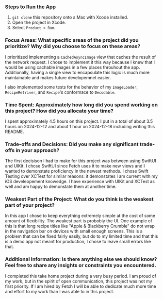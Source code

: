 ### Steps to Run the App

1. `git clone` this repository onto a Mac with Xcode installed.
2. Open the project in Xcode.
3. Select `Product > Run`.

### Focus Areas: What specific areas of the project did you prioritize? Why did you choose to focus on these areas?

I prioritized implementing a `CachedAsyncImage` view that caches the result of the network request. 
I chose to implement it this way because I knew that I would be using cachable images in a few places throuhout the app.
Additionally, having a single view to encapsulate this logic is much more maintainable and makes future developemnet easier.

I also implemented some tests for the behavior of my `ImageLoader`, `RecipeRetriver`, and `Recipe`'s conformace to `Decodable`.

### Time Spent: Approximately how long did you spend working on this project? How did you allocate your time?

I spent approximately 4.5 hours on this project.
I put in a total of about 3.5 hours on 2024-12-12 and about 1 hour on 2024-12-18 including writing this README.

### Trade-offs and Decisions: Did you make any significant trade-offs in your approach?

The first decisison I had to make for this project was between using SwiftUI and UIKit.
I chose SwiftUI since Fetch uses it to make new views and I wanted to demonstate proficiency in the newest methods.
I chose Swift Testing over XCTest for similar reasons: it demonstates I am current with my iOS develeopement knowedge.
I have experience with UIKit and XCTest as well and am happy to demonstate them at another time.

### Weakest Part of the Project: What do you think is the weakest part of your project?

In this app I chose to keep everything extremely simple at the cost of some amount of flexibility.
The weakest part is probobly the UI.
One example of this is that long recipe titles like "Apple & Blackberry Crumble" do not wrap in the navigation bar on devices with small enough screens.
This is a problem that can be fixed fairly easily, but do to my limited time and that this is a demo app not meant for production, I chose to leave small errors like that.

### Additional Information: Is there anything else we should know? Feel free to share any insights or constraints you encountered.

I completed this take home project during a very busy period.
I am proud of my work, but in the spirit of open communication, this project was not my first priority.
If I am hired by Fetch I will be able to dedicate much more time and effort to my work than I was able to in this project.
